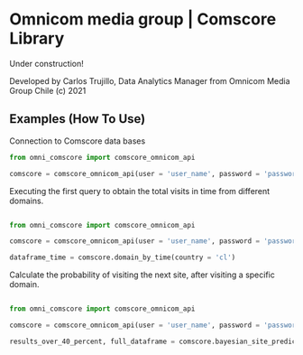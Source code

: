 # Omnicom media group | Comscore Library

Under construction!

Developed by Carlos Trujillo, Data Analytics Manager from Omnicom Media Group Chile (c) 2021

## Examples (How To Use)

Connection to Comscore data bases

```python
from omni_comscore import comscore_omnicom_api

comscore = comscore_omnicom_api(user = 'user_name', password = 'password_value')
```

Executing the first query to obtain the total visits in time from different domains.
```python

from omni_comscore import comscore_omnicom_api

comscore = comscore_omnicom_api(user = 'user_name', password = 'password_value')

dataframe_time = comscore.domain_by_time(country = 'cl')
```

Calculate the probability of visiting the next site, after visiting a specific domain.
```python

from omni_comscore import comscore_omnicom_api

comscore = comscore_omnicom_api(user = 'user_name', password = 'password_value')

results_over_40_percent, full_dataframe = comscore.bayesian_site_predictor(country_in = 'cl', start_date_in = '2021-01-01', 
                                                                            domain_in = 'sodimac.cl', time_spent_in = 300)
```